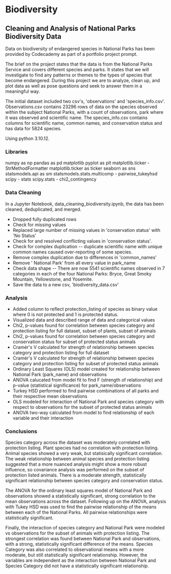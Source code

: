 # Biodiversity
## Cleaning and Analysis of National Parks Biodiversity Data

Data on biodiversity of endangered species in National Parks has been provided by Codecademy as part of a portfolio project prompt.

The brief on the project states that the data is from the National Parks Service and covers different species and parks. It states that we will investigate to find any patterns or themes to the types of species that become endangered. During this project we are to analyze, clean up, and plot data as well as pose questions and seek to answer them in a meaningful way. 

The initial dataset included two csv's, 'observations' and 'species_info.csv'. Observations.csv contains 23296 rows  of data on the species observed  within the subject National Parks, with a count of observations, park where it was observed and scientific name. The species_info.csv contains columns for scientific name, common names, and conservation status and has data for 5824 species.

Using python 3.10.12.
### Libraries
numpy as np
pandas as pd
matplotlib pyplot as plt
matplotlib.ticker - StrMethodFormatter
matplotlib.ticker as ticker
seaborn as sns 
statsmodels.api as sm
statsmodels.stats.multicomp - pairwise_tukeyhsd
scipy - stats
scipy.stats - chi2_contingency

### Data Cleaning
In a Jupyter Notebook, data_cleaning_biodiversity.ipynb, the data has been cleaned, deduplicated, and merged.
- Dropped fully duplicated rows
- Check for missing values
- Replaced large number of missing values in 'conservation status' with 'No Status'
- Check for and resolved conflicting values in 'conservation status'.
- Check for complex duplication -- duplicate scientific name with unique common names caused over-reporting of some species.
- Remove complex duplication due to differences in 'common_names'
- Remove ' National Park' from all every value in park_name
- Check data shape -- There are now 5541 scientific names observed in 7 categories in each of the four National Parks: Bryce, Great Smoky Mountain, Yellowstone, and Yosemite.
- Save the data to a new csv, 'biodiversity_data.csv'

### Analysis
- Added column to reflect protection_listing of species as binary value where 0 is not protected and 1 is protected status.
- Visualized data and described range of data and categorical values
- Chi2, p-values found for correlation between species category and protection listing for full dataset, subset of plants, subset of animals
- Chi2, p-values found for correlation between species category and conservation status for subset of protected status animals
- Cramér's V calculated for strength of relationship between species category and protection listing for full dataset
- Cramér's V calculated for strength of relationship between species category and protection listing for subset of protected status animals
- Ordinary Least Squares (OLS) model created for relationship between National Park (park_name) and observations
- ANOVA calucated from model fit to find F (strength of relationship) and p-value (statistical significance) for park_name/observations
- Turkey HSD performed to find pairwise combinations of all parks and their respective mean observations
- OLS modeled for interaction of National Park and species category with respect to observations for the subset of protected status animals
- ANOVA two-way calculated from model to find relationship of each variable and their interaction

### Conclusions
Species category across the dataset was moderately correlated with protection listing.
Plant species had no correlation with protection listing. 
Animal species showed a very weak, but statisically significant correlation. 
The weak relationship between animal species and protection listing suggested that a more nuanced analysis might show a more robust influence, so covariance analysis was performed on the subset of protection listed animals.
There is a moderate strength, statistically significant relationship between species category and conservation status. 

The ANOVA for the ordinary least squares model of National Park and observations showed a statistically significant,  strong correlation to the mean observations across the dataset. Following up on the ANOVA, analysis with Tukey HSD was used to find the pairwise relationship of the means between each of the National Parks. All pairwise relationships were statistically significant. 

Finally, the interaction of species category and National Park were modeled vs observations for the subset of animals with protection listing. The strongest correlation was found between National Park and observations, with a strong, statistically significant difference of the means. Species Category was also correlated to observational means with a more moderate, but still statistically significant relationship. However, the variables are independent as the interaction between National Park and Species Category did not have a statistically significant relationship. 